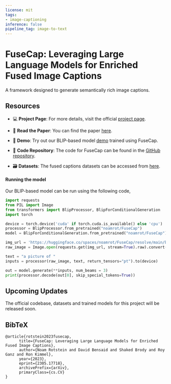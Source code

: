 ```yaml
---
license: mit
tags:
- image-captioning
inference: false
pipeline_tag: image-to-text
---
```

# FuseCap: Leveraging Large Language Models for Enriched Fused Image Captions

A framework designed to generate semantically rich image captions.

## Resources

- 💻 **Project Page**: For more details, visit the official [project page](https://rotsteinnoam.github.io/FuseCap/).

- 📝 **Read the Paper**: You can find the paper [here](https://arxiv.org/abs/2305.17718).
    
- 🚀 **Demo**: Try out our BLIP-based model [demo](https://huggingface.co/spaces/noamrot/FuseCap) trained using FuseCap.

- 📂 **Code Repository**: The code for FuseCap can be found in the [GitHub repository](https://github.com/RotsteinNoam/FuseCap).
  
- 🗃️ **Datasets**: The  fused captions datasets can be accessed from [here](https://github.com/RotsteinNoam/FuseCap#datasets).
  
#### Running the model

Our BLIP-based model can be run using the following code,

```python
import requests
from PIL import Image
from transformers import BlipProcessor, BlipForConditionalGeneration
import torch

device = torch.device('cuda' if torch.cuda.is_available() else 'cpu')
processor = BlipProcessor.from_pretrained("noamrot/FuseCap")
model = BlipForConditionalGeneration.from_pretrained("noamrot/FuseCap").to(device)

img_url = 'https://huggingface.co/spaces/noamrot/FuseCap/resolve/main/bike.jpg' 
raw_image = Image.open(requests.get(img_url, stream=True).raw).convert('RGB')

text = "a picture of "
inputs = processor(raw_image, text, return_tensors="pt").to(device)

out = model.generate(**inputs, num_beams = 3)
print(processor.decode(out[0], skip_special_tokens=True))
```

## Upcoming Updates

The official codebase, datasets and trained models for this project will be released soon.

## BibTeX

``` Citation
@article{rotstein2023fusecap,
      title={FuseCap: Leveraging Large Language Models for Enriched Fused Image Captions}, 
      author={Noam Rotstein and David Bensaid and Shaked Brody and Roy Ganz and Ron Kimmel},
      year={2023},
      eprint={2305.17718},
      archivePrefix={arXiv},
      primaryClass={cs.CV}
}
```